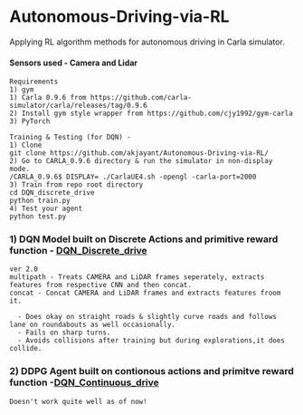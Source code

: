 # Autonomous-Driving-via-RL
Applying RL algorithm methods for autonomous driving in Carla simulator.
####  Sensors used - Camera and Lidar

    Requirements
    1) gym
    1) Carla 0.9.6 from https://github.com/carla-simulator/carla/releases/tag/0.9.6
    2) Install gym style wrapper from https://github.com/cjy1992/gym-carla
    3) PyTorch
    
    Training & Testing (for DQN) -
    1) Clone
    git clone https://github.com/akjayant/Autonomous-Driving-via-RL/
    2) Go to CARLA_0.9.6 directory & run the simulator in non-display mode.
    /CARLA_0.9.6$ DISPLAY= ./CarlaUE4.sh -opengl -carla-port=2000
    3) Train from repo root directory
    cd DQN_discrete_drive
    python train.py
    4) Test your agent
    python test.py
  

### 1) DQN Model built on Discrete Actions and primitive reward function - [DQN_Discrete_drive](https://github.com/akjayant/Autonomous-Driving-via-RL/tree/main/DQN_Discrete_drive)
    ver 2.0
    multipath - Treats CAMERA and LiDAR frames seperately, extracts features from respective CNN and then concat.
    concat - Concat CAMERA and LiDAR frames and extracts features froom it.
    
      - Does okay on straight roads & slightly curve roads and follows lane on roundabouts as well occasionally.
      - Fails on sharp turns.
      - Avoids collisions after training but during explorations,it does collide.

### 2) DDPG Agent built on contionous actions and primitve reward function -[DQN_Continuous_drive](https://github.com/akjayant/Autonomous-Driving-via-RL/tree/main/DDPG_Continuous_drive) 
    Doesn't work quite well as of now!
 
